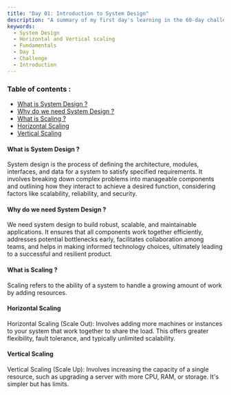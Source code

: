 ```yaml
---
title: "Day 01: Introduction to System Design"
description: "A summary of my first day's learning in the 60-day challenge, covering basic of system design. Horizontal and Vertical scaling."
keywords:
  - System Design
  - Horizontal and Vertical scaling
  - Fundamentals
  - Day 1
  - Challenge
  - Introduction
---
```


### Table of contents :
- [What is System Design ?](#what-is-system-design-)
- [Why do we need System Design ?](#why-do-we-need-system-design-)
- [What is Scaling ?](#what-is-scaling-)
- [Horizontal Scaling](#horizontal-scaling)
- [Vertical Scaling](#vertical-scaling)


#### What is System Design ?
System design is the process of defining the architecture, modules, interfaces, and data for a system to satisfy specified requirements. It involves breaking down complex problems into manageable components and outlining how they interact to achieve a desired function, considering factors like scalability, reliability, and security.


#### Why do we need System Design ?
We need system design to build robust, scalable, and maintainable applications. It ensures that all components work together efficiently, addresses potential bottlenecks early, facilitates collaboration among teams, and helps in making informed technology choices, ultimately leading to a successful and resilient product.


#### What is Scaling ? 
Scaling refers to the ability of a system to handle a growing amount of work by adding resources.

#### Horizontal Scaling
Horizontal Scaling (Scale Out): Involves adding more machines or instances to your system that work together to share the load. This offers greater flexibility, fault tolerance, and typically unlimited scalability.

#### Vertical Scaling
Vertical Scaling (Scale Up): Involves increasing the capacity of a single resource, such as upgrading a server with more CPU, RAM, or storage. It's simpler but has limits.
